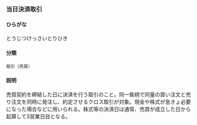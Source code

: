 <div style="display:none;">

## [あ行](securities-terms?id=あ行)
## [か行](securities-terms?id=か行)
## [さ行](securities-terms?id=さ行)
## [た行](securities-terms?id=た行)

</div>

### 当日決済取引

#### ひらがな

とうじつけっさいとりひき

#### 分類

`取引（売買）`

#### 説明

売買契約を締結した日に決済を行う取引のこと。同一銘柄で同量の買い注文と売り注文を同時に発注し、約定させるクロス取引が対象。現金や株式が急きょ必要になった場合などに用いられる。株式等の決済日は通常、売買が成立した日から起算して3営業日目となる。

<div style="display:none;">

## [な行](securities-terms?id=な行)
## [は行](securities-terms?id=は行)
## [ま行](securities-terms?id=ま行)
## [や行](securities-terms?id=や行)
## [ら行](securities-terms?id=ら行)
## [わ行](securities-terms?id=わ行)
## [英数字・記号](securities-terms?id=英数字・記号)

</div>


